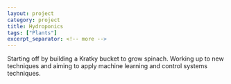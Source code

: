 ```yaml
---
layout: project
category: project
title: Hydroponics
tags: ["Plants"]
excerpt_separator: <!-- more -->
---
```


Starting off by building a Kratky bucket to grow spinach. Working up to new techniques and aiming to apply machine learning and control systems techniques.
